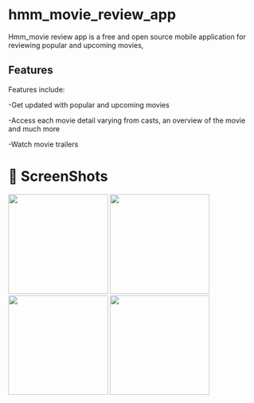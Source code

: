 # hmm_movie_review_app

Hmm_movie review app is a free and open source mobile application for reviewing popular and upcoming movies, 

## Features

Features include:

-Get updated with popular and upcoming movies

-Access each movie detail varying from casts, an overview of the movie and much more

-Watch movie trailers

# :camera_flash: ScreenShots
<img src="https://i.ibb.co/R7J9K79/Screenshot-20220804-121851.png" width="200" /> <img src="https://i.ibb.co/ZT3zXC2/Screenshot-20220804-121841.png" width="200" /> <img src="https://i.ibb.co/gDx54N0/Screenshot-20220804-121940.png" width="200" /> <img src="https://i.ibb.co/wJmSF3m/Screenshot-20220804-121915.png" width="200" />







